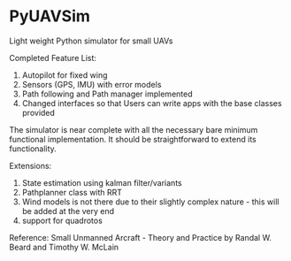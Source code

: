 # PyUAVSim
Light weight Python simulator for small UAVs


Completed Feature List:
1. Autopilot for fixed wing
2. Sensors (GPS, IMU) with error models
3. Path following and Path manager implemented
4. Changed interfaces so that Users can write apps with the base classes provided

The simulator is near complete with all the necessary bare minimum functional implementation. It should be straightforward to extend its functionality. 

Extensions:

1. State estimation using kalman filter/variants
2. Pathplanner class with RRT 
3. Wind models is not there due to their slightly complex nature - this will be added at the very end
4. support for quadrotos


Reference: Small Unmanned Arcraft - Theory and Practice by Randal W. Beard and Timothy W. McLain

